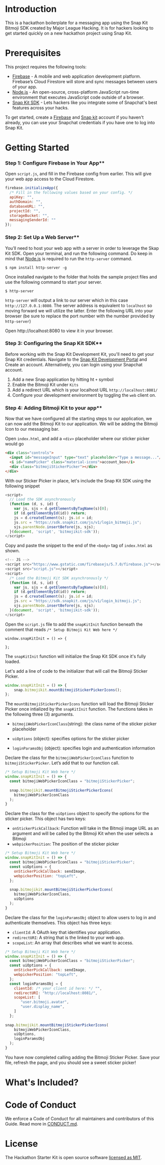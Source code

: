 # Introduction

This is a hackathon boilerplate for a messaging app using the Snap Kit Bitmoji SDK created by Major League Hacking. It is for hackers looking to get started quickly on a new hackathon project using Snap Kit.

# Prerequisites

This project requires the following tools:

* [Firebase](https://firebase.google.com/) - A mobile and web application development platform. Firebase’s Cloud Firestore will store and sync messages between users of your app.
* [Node.js](https://nodejs.org/en/download/) - An open-source, cross-platform JavaScript run-time environment that executes JavaScript code outside of a browser.
* [Snap Kit SDK](https://kit.snapchat.com/) - Lets hackers like you integrate some of Snapchat's best features across your hacks.

To get started, create a [Firebase](https://console.firebase.google.com/) and [Snap kit](https://kit.snapchat.com/) account if you haven't already, you can use your Snapchat credentials if you have one to log into Snap Kit. 

# Getting Started

### Step 1: Configure Firebase in Your App**

Open `script.js`, and fill in the Firebase config from earlier. This will give your web app access to the Cloud Firestore.

```javascript
firebase.initializeApp({
  /* Fill in the following values based on your config. */
  apiKey: "",
  authDomain: "",
  databaseURL: "",
  projectId: "",
  storageBucket: "",
  messagingSenderId: ""
});
```

### Step 2: Set Up a Web Server**

You’ll need to host your web app with a server in order to leverage the Skap Kit SDK. Open your terminal, and run the following command. Do keep in mind that [Node.js](https://nodejs.org/en/download/) is required to run the `http-server` command. 

```
$ npm install http-server -g
```

Once installed navigate to the folder that holds the sample project files and use the following command to start your server.

```
$ http-server
```

`http-server` will output a link to our server which in this case `http://127.0.0.1:8080`. The server address is equivalent to `localhost` so moving forward we will utilize the latter. Enter the following URL into your browser (be sure to replace the port number with the number provided by `http-server`)

Open http://localhost:8080 to view it in your browser.


### Step 3: Configuring the Snap Kit SDK**

Before working with the Snap Kit Development Kit, you'll need to get your Snap Kit credentials. Navigate to the [Snap Kit Development Portal](https://tinyurl.com/y738hmag) and Create an account. Alternatively, you can login using your Snapchat account.

1. Add a new Snap application by hitting ht `+` symbol
2. Enable the Bitmoji Kit under `Kits` 
3. Add a redirect URL which is your localhost URL `http://localhost:8081/`
4. Configure your development environment by toggling the `web` client on.

### Step 4: Adding Bitmoji Kit to your app**


Now that we have configured all the starting steps to our application, we can now add the Bitmoji Kit to our application. We will be adding the Bitmoji Icon to our messaging bar. 

Open `index.html`, and add a `<div>` placeholder where our sticker picker would go

```html
<div class="controls">
  <input id="messageInput" type="text" placeholder="Type a message..."/>
  <i id="namePicker" class="material-icons">account_box</i>
  <div class="bitmojiStickerPicker"></div>
</div>
```
With our Sticker Picker in place, let's include the Snap Kit SDK using the following snippet

```javascript
<script>
  // Load the SDK asynchronously
  (function (d, s, id) {
    var js, sjs = d.getElementsByTagName(s)[0];
    if (d.getElementById(id)) return;
    js = d.createElement(s); js.id = id;
    js.src = "https://sdk.snapkit.com/js/v1/login_bitmoji.js";
    sjs.parentNode.insertBefore(js, sjs);
  }(document, 'script', 'bitmojikit-sdk'));
</script>
```

Copy and paste the snippet to the end of the `<body>` tag of `index.html` as shown.

```javascript
<!-- JS -->
<script src="https://www.gstatic.com/firebasejs/5.7.0/firebase.js"></script>
<script src="script.js"></script>
<script>
  /* Load the Bitmoji Kit SDK asynchronously */
  (function (d, s, id) {
    var js, sjs = d.getElementsByTagName(s)[0];
    if (d.getElementById(id)) return;
    js = d.createElement(s); js.id = id;
    js.src = "https://sdk.snapkit.com/js/v1/login_bitmoji.js";
    sjs.parentNode.insertBefore(js, sjs);
  }(document, 'script', 'bitmojikit-sdk'));
</script>
```

Open the `script.js` file to add the `snapKitInit` function beneath the comment that reads `/* Setup Bitmoji Kit Web here */`

```
window.snapKitInit = () => {
  
};
```

The `snapKitInit` function will initialize the Snap Kit SDK once it's fully loaded.

Let's add a line of code to the initializer that will call the Bitmoji Sticker Picker. 

```javascript
window.snapKitInit = () => {
    snap.bitmojikit.mountBitmojiStickerPickerIcons();
};
```

The `mountBitmojiStickerPickerIcons` function will load the Bitmoji Sticker Picker once intialized by the `snapKitInit` function. The functions takes in the following three (3) arguments.

* `bitmojiWebPickerIconClass`(string): the class name of the sticker picker placeholder

* `uiOptions` (object): specifies options for the sticker picker
* `loginParamsObj` (object): specifies login and authentication information

Declare the class for the `bitmojiWebPickerIconClass` function to `bitmojiStickerPicker`. Let’s add that to our function call.

```javascript
/* Setup Bitmoji Kit Web here */
window.snapKitInit = () => {
  const bitmojiWebPickerIconClass = "bitmojiStickerPicker";
  
  snap.bitmojikit.mountBitmojiStickerPickerIcons(
    bitmojiWebPickerIconClass
  );
}
```

Declare the class for the `uiOptions` object to specify the options for the sticker picker. This object has two keys:

* `onStickerPickCallback`: Function will take in the Bitmoji image URL as an argument and will be called by the Bitmoji Kit when the user selects a Bitmoji
* `webpickerPosition`: The position of the sticker picker

```javascript
/* Setup Bitmoji Kit Web here */
window.snapKitInit = () => {
  const bitmojiWebPickerIconClass = "bitmojiStickerPicker";
  const uiOptions = {
    onStickerPickCallback: sendImage,
    webpickerPosition: "topLeft",
  };
  
  snap.bitmojikit.mountBitmojiStickerPickerIcons(
    bitmojiWebPickerIconClass,
    uiOptions
  );
}
```

Declare the class for the `loginParamsObj` object to allow users to log in and authenticate themselves. This object has three keys:

* `clientId`: A OAuth key that identifies your application.
* `redirectURI`: A string that is the linked to your web app.
* `scopeList`: An array that describes what we want to access.

```javascript
/* Setup Bitmoji Kit Web here */
window.snapKitInit = () => {
  const bitmojiWebPickerIconClass = "bitmojiStickerPicker";
  const uiOptions = {
    onStickerPickCallback: sendImage,
    webpickerPosition: "topLeft",
  };
  const loginParamsObj = {
    clientId: /* your client id here: */ "",
    redirectURI: "http://localhost:8081/",
    scopeList: [
       "user.bitmoji.avatar",
       "user.display_name",
    ]
  };
  
snap.bitmojikit.mountBitmojiStickerPickerIcons(
    bitmojiWebPickerIconClass,
    uiOptions,
    loginParamsObj
  );
}
```

You have now completed calling adding the Bitmoji Sticker Picker. Save your file, refresh the page, and you should see a sweet sticker picker!


# What's Included?

# Code of Conduct

We enforce a Code of Conduct for all maintainers and contributors of this Guide. Read more in [CONDUCT.md](https://github.com/MLH/mlh-hackathon-flask-starter/blob/master/docs/CONDUCT.md).

# License

The Hackathon Starter Kit is open source software [licensed as MIT](https://github.com/MLH/github-hackathon-starter/blob/master/LICENSE.md).
